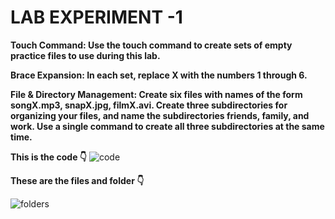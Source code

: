 # LAB EXPERIMENT -1
**Touch Command: Use the touch command to create sets of empty practice files to use during this lab.**  

**Brace Expansion: In each set, replace X with the numbers 1 through 6.**

**File & Directory Management: Create six files with names of the form songX.mp3, 
snapX.jpg, filmX.avi. Create three subdirectories for organizing your files, and name the subdirectories friends,
family, and work. Use a single command to create all three subdirectories at the same time.**

**This is the code 👇**
![code](https://github.com/user-attachments/assets/9baddf7b-9ee6-4eb7-8250-ef18ed742580)

**These are the files and folder 👇**

![folders](https://github.com/user-attachments/assets/9e4124a7-c5b8-4d3f-9b2a-4e60c4fb30e5)


